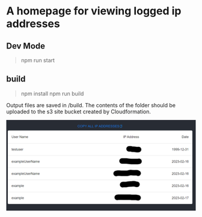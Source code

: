# A homepage for viewing logged ip addresses

## Dev Mode

> npm run start

## build

> npm install
> npm run build

Output files are saved in /build. The contents of the folder should be uploaded to the s3 site bucket created by Cloudformation.

![Site](./siteExamplepng.png)